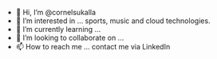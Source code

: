 - 👋 Hi, I’m @cornelsukalla
- 👀 I’m interested in ... sports, music and cloud technologies.
- 🌱 I’m currently learning ... 
- 💞️ I’m looking to collaborate on ...
- 📫 How to reach me ... contact me via LinkedIn

<!---
cornelsukalla/cornelsukalla is a ✨ special ✨ repository because its `README.md` (this file) appears on your GitHub profile.
You can click the Preview link to take a look at your changes.
--->
